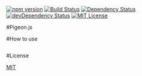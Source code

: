 [![npm version](https://badge.fury.io/js/pigeonjs.svg)](https://badge.fury.io/js/pigeonjs)
[![Build Status](https://travis-ci.org/w3tecch/pigeon.js.svg?branch=master)](https://travis-ci.org/w3tecch/pigeon.js)
[![Dependency Status](https://david-dm.org/w3tecch/pigeon.js.svg)](https://david-dm.org/w3tecch/pigeon.js)
[![devDependency Status](https://david-dm.org/w3tecch/pigeon.js/dev-status.svg)](https://david-dm.org/w3tecch/pigeon.js#info=devDependencies)
[![MIT License](http://img.shields.io/badge/license-MIT-blue.svg?style=flat)](LICENSE)

#Pigeon.js

#How to use
```

```

#License

[MIT](/LICENSE)
